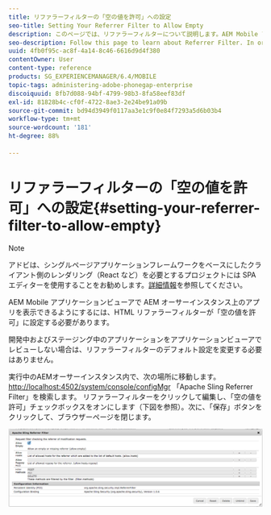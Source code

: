 ```yaml
---
title: リファラーフィルターの「空の値を許可」への設定
seo-title: Setting Your Referrer Filter to Allow Empty
description: このページでは、リファラーフィルターについて説明します。AEM Mobile アプリケーションビューアで AEM オーサーインスタンス上のアプリを表示できるようにするには、HTML リファラーフィルターが「空の値を許可」に設定する必要があります。
seo-description: Follow this page to learn about Referrer Filter. In order to allow the AEM Mobile Application Viewer to view apps on your Author instance, you'll need to set your HTML referrer filter to 'allow empty'.
uuid: 4fb0f95c-ac8f-4a14-8c46-6616d9d4f380
contentOwner: User
content-type: reference
products: SG_EXPERIENCEMANAGER/6.4/MOBILE
topic-tags: administering-adobe-phonegap-enterprise
discoiquuid: 8fb7d088-94bf-4799-98b3-8fa58eef83df
exl-id: 81828b4c-cf0f-4722-8ae3-2e24be91a09b
source-git-commit: bd94d3949f0117aa3e1c9f0e84f7293a5d6b03b4
workflow-type: tm+mt
source-wordcount: '181'
ht-degree: 88%

---
```


# リファラーフィルターの「空の値を許可」への設定{#setting-your-referrer-filter-to-allow-empty}

>[!NOTE]
>
>アドビは、シングルページアプリケーションフレームワークをベースにしたクライアント側のレンダリング（React など）を必要とするプロジェクトには SPA エディターを使用することをお勧めします。[詳細情報](/help/sites-developing/spa-overview.md)を参照してください。

AEM Mobile アプリケーションビューアで AEM オーサーインスタンス上のアプリを表示できるようにするには、HTML リファラーフィルターが「空の値を許可」に設定する必要があります。

開発中およびステージング中のアプリケーションをアプリケーションビューアでレビューしない場合は、リファラーフィルターのデフォルト設定を変更する必要はありません。

実行中のAEMオーサーインスタンス内で、次の場所に移動します。 [http://localhost:4502/system/console/configMgr](http://localhost:4502/system/console/configMgr) 「Apache Sling Referrer Filter」を検索します。 リファラーフィルターをクリックして編集し、「空の値を許可」チェックボックスをオンにします（下図を参照）。次に、「保存」ボタンをクリックして、ブラウザーページを閉じます。

![リファラーフィルターの設定](assets/chlimage_1-106.png)
